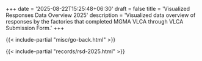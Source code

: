 +++
date = '2025-08-22T15:25:48+06:30'
draft = false
title = 'Visualized Responses Data Overview 2025'
description = 'Visualized data overview of responses by the factories that completed MGMA VLCA through VLCA Submission Form.'
+++

{{< include-partial "misc/go-back.html" >}}

{{< include-partial "records/rsd-2025.html" >}}
